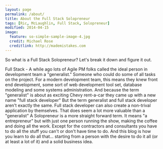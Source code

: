 ```yaml
---
layout: page
permalink: /about/
title: About the Full Stack Solopreneur
tags: [Ric, McLaughlin, Full Stack, Solopreneur]
modified: 2014-04-15
image:
  feature: so-simple-sample-image-4.jpg
  credit: Michael Rose
  creditlink: http://mademistakes.com
---
```

So what is a Full Stack Solopreneur? Let's break it down and figure it out.

Full Stack - A while ago lots of Agile PM folks called the ideal person in development team a "generalist." Someone who could do some of all tasks on the project. For a modern development team, this means they knew front end development, some sort of web development tool set, database modeling and some systems administration. And because the term "generalist" is about as exciting Chevy rent-a-car they came up with a new name "full stack developer"
But the term generalist and full stack developer aren't exactly the same. Full stack developer can also create a non-trival application by themselves. That does seem a lot more valuable than a "generalist"
A Solopreneur is a more straight forward term. It means "a entrepreneur" but with just one person running the show, making the coffee and doing all the work. Except for the contractors and consultants you have to do all the stuff you can't or don't have time to do.
And this blog is how you learn to do all that... starting from a person with the desire to do it all (or at least a lot of it) and a solid business idea.
